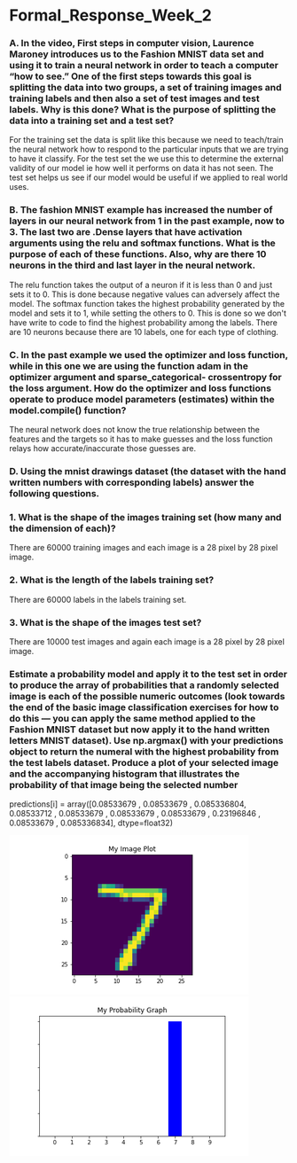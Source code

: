 # Formal_Response_Week_2

### A. In the video, First steps in computer vision, Laurence Maroney introduces us to the Fashion MNIST data set and using it to train a neural network in order to teach a computer “how to see.” One of the first steps towards this goal is splitting the data into two groups, a set of training images and training labels and then also a set of test images and test labels. Why is this done? What is the purpose of splitting the data into a training set and a test set?

For the training set the data is split like this because we need to teach/train the neural network how to respond to the particular inputs that we are trying to have it classify. For the test set the we use this to determine the external validity of our model ie how well it performs on data it has not seen. The test set helps us see if our model would be useful if we applied to real world uses.


### B. The fashion MNIST example has increased the number of layers in our neural network from 1 in the past example, now to 3. The last two are .Dense layers that have activation arguments using the relu and softmax functions. What is the purpose of each of these functions. Also, why are there 10 neurons in the third and last layer in the neural network.

The relu function takes the output of a neuron if it is less than 0 and just sets it to 0. This is done because negative values can adversely affect the model.
The softmax function takes the highest probability generated by the model and sets it to 1, while setting the others to 0. This is done so we don't have write to code to find the highest probability among the labels. 
There are 10 neurons because there are 10 labels, one for each type of clothing.


### C. In the past example we used the optimizer and loss function, while in this one we are using the function adam in the optimizer argument and sparse_categorical- crossentropy for the loss argument. How do the optimizer and loss functions operate to produce model parameters (estimates) within the model.compile() function?

The neural network does not know the true relationship between the features and the targets so it has to make guesses and the loss function relays how accurate/inaccurate those guesses are.

### D. Using the mnist drawings dataset (the dataset with the hand written numbers with corresponding labels) answer the following questions.

### 1. What is the shape of the images training set (how many and the dimension of each)?
There are 60000 training images and each image is a 28 pixel by 28 pixel image.


### 2. What is the length of the labels training set?
There are 60000 labels in the labels training set.

### 3. What is the shape of the images test set?
There are 10000 test images and again each image is a 28 pixel by 28 pixel image.


### Estimate a probability model and apply it to the test set in order to produce the array of probabilities that a randomly selected image is each of the possible numeric outcomes (look towards the end of the basic image classification exercises for how to do this — you can apply the same method applied to the Fashion MNIST dataset but now apply it to the hand written letters MNIST dataset). Use np.argmax() with your predictions object to return the numeral with the highest probability from the test labels dataset. Produce a plot of your selected image and the accompanying histogram that illustrates the probability of that image being the selected number

predictions[i] = array([0.08533679 , 0.08533679 , 0.085336804, 0.08533712 , 0.08533679 ,
       0.08533679 , 0.08533679 , 0.23196846 , 0.08533679 , 0.085336834],
      dtype=float32)


![My image Plot](number_7.png)
![My Probability Graph](probability_graph_1.png)










